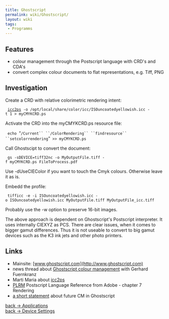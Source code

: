 ```yaml
---
title: Ghostscript
permalink: wiki/Ghostscript/
layout: wiki
tags:
 - Programms
---
```


Features
--------

-   colour management through the Postscript language with CRD's and
    CDA's
-   convert complex colour documents to flat representations, e.g. Tiff,
    PNG

Investigation
-------------

Create a CRD with relative colorimetric rendering intent:

` `[`icc2ps`](http://www.littlecms.com/)` -o /opt/local/share/color/icc/ISOuncoatedyellowish.icc -t 1 > myCMYKCRD.ps`

Activate the CRD into the myCMYKCRD.ps resource file:

` echo `“`/Current`` ``/ColorRendering`` ``findresource`` ``setcolorrendering`”` >> myCMYKCRD.ps`

Call Ghostscipt to convert the document:

` gs -sDEVICE=tiff32nc -o MyOutputFile.tiff -f myCMYKCRD.ps FileToProcess.pdf`

Use -dUseCIEColor if you want to touch the Cmyk colours. Otherwise leave
it as is.

Embedd the profile:

` tifficc -e -i ISOuncoatedyellowish.icc -o ISOuncoatedyellowish.icc MyOutputFile.tiff MyOutputFile_icc.tiff`

Probably use the -w option to preserve 16-bit images.

The above approach is dependent on Ghostscript's Postscript interpreter.
It uses internally CIEXYZ as PCS. There are clear issues, when it comes
to bigger gamut differences. Thus it is not useable to convert to big
gamut devices such as the K3 ink jets and other photo printers.

Links
-----

-   Mainsite: [www.ghostscript.com](http://www.ghostscript.com)
-   news thread about [Ghostscript colour
    management](http://newsgroups.derkeiler.com/Archive/Comp/comp.lang.postscript/2007-08/msg00019.html)
    with Gerhard Fuernkranz
-   Marti Maria about
    [icc2ps](http://sourceforge.net/mailarchive/forum.php?thread_name=00004456.3EBBBE6F%40david.englram.de&forum_name=lcms-user)
-   [PLRM](http://www.adobe.com/products/postscript/pdfs/PLRM.pdf)
    Postscript Language Reference from Adobe - chapter 7 Rendering
-   [a short
    statement](http://www.ghostscript.com/pipermail/gs-devel/2008-August/007871.html)
    about future CM in Ghostscript

[back -&gt; Applications](/wiki/Applications "wikilink")  
[back -&gt; Device Settings](/wiki/Device_Settings "wikilink")
